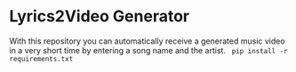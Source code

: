 # Lyrics2Video Generator

With this repository you can automatically receive a generated music video in a very short time by entering a song name and the artist.
` pip install -r requirements.txt`

